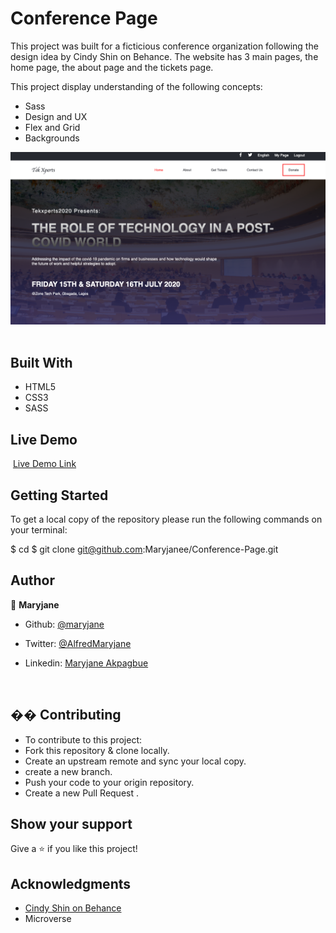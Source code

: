 # Conference Page 

This project was built for a ficticious conference organization following the design idea by Cindy Shin on Behance.
The website has 3 main pages, the home page, the about page and the tickets page.

This project display understanding of the following concepts:
- Sass
- Design and UX
- Flex and Grid
- Backgrounds 

![screenshot](/assets/landing.png)
​​

## Built With

- HTML5
- CSS3
- SASS


## Live Demo

​
[Live Demo Link](https://condescending-bardeen-78a777.netlify.app)
​

## Getting Started

To get a local copy of the repository please run the following commands on your terminal:

$ cd <folder>
$ git clone git@github.com:Maryjanee/Conference-Page.git
​

## Author

👤 **Maryjane**

- Github: [@maryjane](https://github.com/maryjanee)

- Twitter: [@AlfredMaryjane](https://twitter.com/AlfredMaryjane)

- Linkedin: [Maryjane Akpagbue](https://www.linkedin.com/in/maryjane-akpagbue-1500b7173/)

  ​

## �� Contributing

- To contribute to this project:
- Fork this repository & clone locally.
- Create an upstream remote and sync your local copy.
- create a new branch.
- Push your code to your origin repository.
- Create a new Pull Request .

## Show your support

Give a ⭐️ if you like this project!
​

## Acknowledgments

- [Cindy Shin on Behance](https://www.behance.net/gallery/29845175/CC-Global-Summit-2015)
- Microverse
